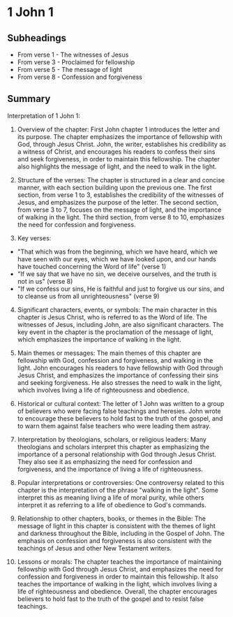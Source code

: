 # 1 John 1

## Subheadings

* From verse 1 - The witnesses of Jesus
* From verse 3 - Proclaimed for fellowship
* From verse 5 - The message of light
* From verse 8 - Confession and forgiveness

## Summary

Interpretation of 1 John 1:

1. Overview of the chapter:
First John chapter 1 introduces the letter and its purpose. The chapter emphasizes the importance of fellowship with God, through Jesus Christ. John, the writer, establishes his credibility as a witness of Christ, and encourages his readers to confess their sins and seek forgiveness, in order to maintain this fellowship. The chapter also highlights the message of light, and the need to walk in the light.

2. Structure of the verses:
The chapter is structured in a clear and concise manner, with each section building upon the previous one. The first section, from verse 1 to 3, establishes the credibility of the witnesses of Jesus, and emphasizes the purpose of the letter. The second section, from verse 3 to 7, focuses on the message of light, and the importance of walking in the light. The third section, from verse 8 to 10, emphasizes the need for confession and forgiveness.

3. Key verses:
- "That which was from the beginning, which we have heard, which we have seen with our eyes, which we have looked upon, and our hands have touched concerning the Word of life" (verse 1)
- "If we say that we have no sin, we deceive ourselves, and the truth is not in us" (verse 8)
- "If we confess our sins, He is faithful and just to forgive us our sins, and to cleanse us from all unrighteousness" (verse 9)

4. Significant characters, events, or symbols:
The main character in this chapter is Jesus Christ, who is referred to as the Word of life. The witnesses of Jesus, including John, are also significant characters. The key event in the chapter is the proclamation of the message of light, which emphasizes the importance of walking in the light.

5. Main themes or messages:
The main themes of this chapter are fellowship with God, confession and forgiveness, and walking in the light. John encourages his readers to have fellowship with God through Jesus Christ, and emphasizes the importance of confessing their sins and seeking forgiveness. He also stresses the need to walk in the light, which involves living a life of righteousness and obedience.

6. Historical or cultural context:
The letter of 1 John was written to a group of believers who were facing false teachings and heresies. John wrote to encourage these believers to hold fast to the truth of the gospel, and to warn them against false teachers who were leading them astray.

7. Interpretation by theologians, scholars, or religious leaders:
Many theologians and scholars interpret this chapter as emphasizing the importance of a personal relationship with God through Jesus Christ. They also see it as emphasizing the need for confession and forgiveness, and the importance of living a life of righteousness.

8. Popular interpretations or controversies:
One controversy related to this chapter is the interpretation of the phrase "walking in the light". Some interpret this as meaning living a life of moral purity, while others interpret it as referring to a life of obedience to God's commands.

9. Relationship to other chapters, books, or themes in the Bible:
The message of light in this chapter is consistent with the themes of light and darkness throughout the Bible, including in the Gospel of John. The emphasis on confession and forgiveness is also consistent with the teachings of Jesus and other New Testament writers.

10. Lessons or morals:
The chapter teaches the importance of maintaining fellowship with God through Jesus Christ, and emphasizes the need for confession and forgiveness in order to maintain this fellowship. It also teaches the importance of walking in the light, which involves living a life of righteousness and obedience. Overall, the chapter encourages believers to hold fast to the truth of the gospel and to resist false teachings.